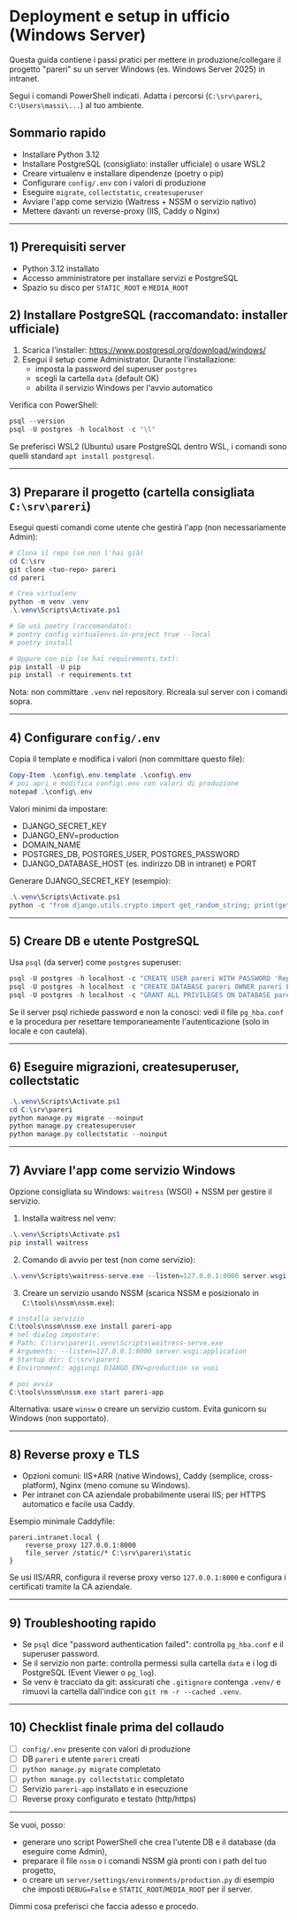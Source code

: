 # Deployment e setup in ufficio (Windows Server)

Questa guida contiene i passi pratici per mettere in produzione/collegare il progetto "pareri" su un server Windows (es. Windows Server 2025) in intranet.

Segui i comandi PowerShell indicati. Adatta i percorsi (`C:\srv\pareri`, `C:\Users\massi\...`) al tuo ambiente.

## Sommario rapido

- Installare Python 3.12
- Installare PostgreSQL (consigliato: installer ufficiale) o usare WSL2
- Creare virtualenv e installare dipendenze (poetry o pip)
- Configurare `config/.env` con i valori di produzione
- Eseguire `migrate`, `collectstatic`, `createsuperuser`
- Avviare l'app come servizio (Waitress + NSSM o servizio nativo)
- Mettere davanti un reverse-proxy (IIS, Caddy o Nginx)

---

## 1) Prerequisiti server

- Python 3.12 installato
- Accesso amministratore per installare servizi e PostgreSQL
- Spazio su disco per `STATIC_ROOT` e `MEDIA_ROOT`

## 2) Installare PostgreSQL (raccomandato: installer ufficiale)

1. Scarica l'installer: https://www.postgresql.org/download/windows/
2. Esegui il setup come Administrator. Durante l'installazione:
   - imposta la password del superuser `postgres`
   - scegli la cartella `data` (default OK)
   - abilita il servizio Windows per l'avvio automatico

Verifica con PowerShell:

```powershell
psql --version
psql -U postgres -h localhost -c "\l"
```

Se preferisci WSL2 (Ubuntu) usare PostgreSQL dentro WSL, i comandi sono quelli standard `apt install postgresql`.

---

## 3) Preparare il progetto (cartella consigliata `C:\srv\pareri`)

Esegui questi comandi come utente che gestirà l'app (non necessariamente Admin):

```powershell
# Clona il repo (se non l'hai già)
cd C:\srv
git clone <tuo-repo> pareri
cd pareri

# Crea virtualenv
python -m venv .venv
.\.venv\Scripts\Activate.ps1

# Se usi poetry (raccomandato):
# poetry config virtualenvs.in-project true --local
# poetry install

# Oppure con pip (se hai requirements.txt):
pip install -U pip
pip install -r requirements.txt
```

Nota: non committare `.venv` nel repository. Ricreala sul server con i comandi sopra.

---

## 4) Configurare `config/.env`

Copia il template e modifica i valori (non committare questo file):

```powershell
Copy-Item .\config\.env.template .\config\.env
# poi apri e modifica config\.env con valori di produzione
notepad .\config\.env
```

Valori minimi da impostare:

- DJANGO_SECRET_KEY
- DJANGO_ENV=production
- DOMAIN_NAME
- POSTGRES_DB, POSTGRES_USER, POSTGRES_PASSWORD
- DJANGO_DATABASE_HOST (es. indirizzo DB in intranet) e PORT

Generare DJANGO_SECRET_KEY (esempio):

```powershell
.\.venv\Scripts\Activate.ps1
python -c "from django.utils.crypto import get_random_string; print(get_random_string(50))"
```

---

## 5) Creare DB e utente PostgreSQL

Usa `psql` (da server) come `postgres` superuser:

```powershell
psql -U postgres -h localhost -c "CREATE USER pareri WITH PASSWORD 'ReplaceWithStrongPassword';"
psql -U postgres -h localhost -c "CREATE DATABASE pareri OWNER pareri ENCODING 'UTF8' TEMPLATE template0;"
psql -U postgres -h localhost -c "GRANT ALL PRIVILEGES ON DATABASE pareri TO pareri;"
```

Se il server psql richiede password e non la conosci: vedi il file `pg_hba.conf` e la procedura per resettare temporaneamente l'autenticazione (solo in locale e con cautela).

---

## 6) Eseguire migrazioni, createsuperuser, collectstatic

```powershell
.\.venv\Scripts\Activate.ps1
cd C:\srv\pareri
python manage.py migrate --noinput
python manage.py createsuperuser
python manage.py collectstatic --noinput
```

---

## 7) Avviare l'app come servizio Windows

Opzione consigliata su Windows: `waitress` (WSGI) + NSSM per gestire il servizio.

1. Installa waitress nel venv:

```powershell
.\.venv\Scripts\Activate.ps1
pip install waitress
```

2. Comando di avvio per test (non come servizio):

```powershell
.\.venv\Scripts\waitress-serve.exe --listen=127.0.0.1:8000 server.wsgi:application
```

3. Creare un servizio usando NSSM (scarica NSSM e posizionalo in `C:\tools\nssm\nssm.exe`):

```powershell
# installa servizio
C:\tools\nssm\nssm.exe install pareri-app
# nel dialog impostare:
# Path: C:\srv\pareri\.venv\Scripts\waitress-serve.exe
# Arguments: --listen=127.0.0.1:8000 server.wsgi:application
# Startup dir: C:\srv\pareri
# Environment: aggiungi DJANGO_ENV=production se vuoi

# poi avvia
C:\tools\nssm\nssm.exe start pareri-app
```

Alternativa: usare `winsw` o creare un servizio custom. Evita gunicorn su Windows (non supportato).

---

## 8) Reverse proxy e TLS

- Opzioni comuni: IIS+ARR (native Windows), Caddy (semplice, cross-platform), Nginx (meno comune su Windows).
- Per intranet con CA aziendale probabilmente userai IIS; per HTTPS automatico e facile usa Caddy.

Esempio minimale Caddyfile:

```
pareri.intranet.local {
    reverse_proxy 127.0.0.1:8000
    file_server /static/* C:\srv\pareri\static
}
```

Se usi IIS/ARR, configura il reverse proxy verso `127.0.0.1:8000` e configura i certificati tramite la CA aziendale.

---

## 9) Troubleshooting rapido

- Se `psql` dice "password authentication failed": controlla `pg_hba.conf` e il superuser password.
- Se il servizio non parte: controlla permessi sulla cartella `data` e i log di PostgreSQL (Event Viewer o `pg_log`).
- Se venv è tracciato da git: assicurati che `.gitignore` contenga `.venv/` e rimuovi la cartella dall'indice con `git rm -r --cached .venv`.

---

## 10) Checklist finale prima del collaudo

- [ ] `config/.env` presente con valori di produzione
- [ ] DB `pareri` e utente `pareri` creati
- [ ] `python manage.py migrate` completato
- [ ] `python manage.py collectstatic` completato
- [ ] Servizio `pareri-app` installato e in esecuzione
- [ ] Reverse proxy configurato e testato (http/https)

---

Se vuoi, posso:

- generare uno script PowerShell che crea l'utente DB e il database (da eseguire come Admin),
- preparare il file `nssm` o i comandi NSSM già pronti con i path del tuo progetto,
- o creare un `server/settings/environments/production.py` di esempio che imposti `DEBUG=False` e `STATIC_ROOT`/`MEDIA_ROOT` per il server.

Dimmi cosa preferisci che faccia adesso e procedo.
